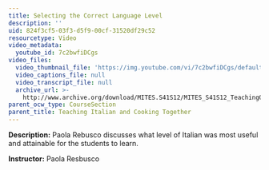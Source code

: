 ```yaml
---
title: Selecting the Correct Language Level
description: ''
uid: 824f3cf5-03f3-d5f9-00cf-31520df29c52
resourcetype: Video
video_metadata:
  youtube_id: 7c2bwfiDCgs
video_files:
  video_thumbnail_file: 'https://img.youtube.com/vi/7c2bwfiDCgs/default.jpg'
  video_captions_file: null
  video_transcript_file: null
  archive_url: >-
    http://www.archive.org/download/MITES.S41S12/MITES_S41S12_Teaching06_300k.mp4
parent_ocw_type: CourseSection
parent_title: Teaching Italian and Cooking Together
---
```


**Description:** Paola Rebusco discusses what level of Italian was most useful and attainable for the students to learn.

**Instructor:** Paola Resbusco
